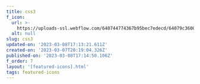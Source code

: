 ```yaml
---
title: css3
f_icon:
  url: >-
    https://uploads-ssl.webflow.com/640744774367b95bec7edecd/64079c36002564d93082abb7_icon-css3.svg
  alt: null
slug: css3
updated-on: '2023-03-08T17:13:21.611Z'
created-on: '2023-03-07T20:19:04.326Z'
published-on: '2023-03-08T17:14:50.106Z'
f_order: 7
layout: '[featured-icons].html'
tags: featured-icons
---
```




